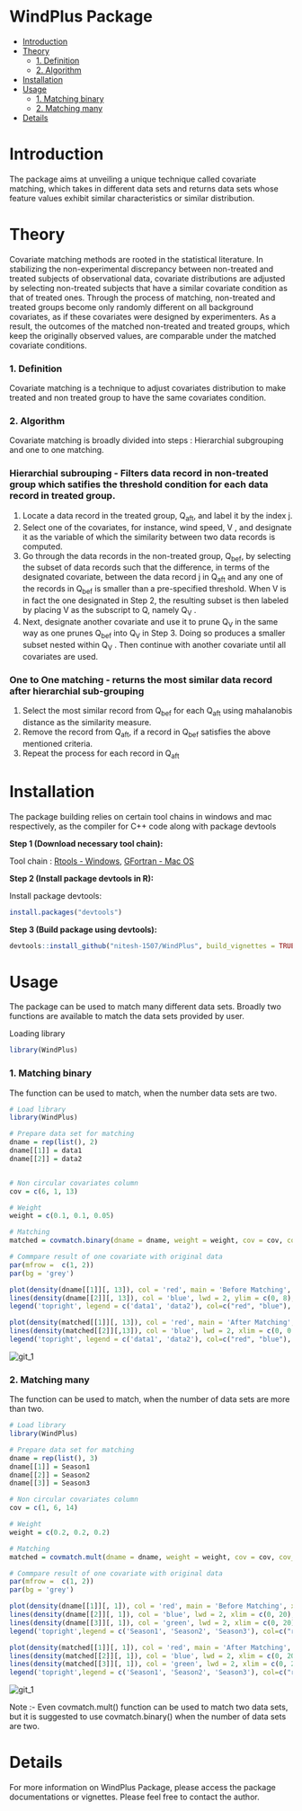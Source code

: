 # **WindPlus Package**

- [Introduction](#introduction)
- [Theory](#theory)
    - [1. Definition](#definition)
    - [2. Algorithm](#algorithm)
- [Installation](#installation)
- [Usage](#usage)
    - [1. Matching binary](#matching-binary)
    - [2. Matching many](#matching-many)
- [Details](#details)

# Introduction
The package aims at unveiling a unique technique called covariate matching, which takes in different data sets and returns data sets whose feature values exhibit similar characteristics or similar distribution.

#  Theory
Covariate matching methods are rooted in the statistical literature. In
stabilizing the non-experimental discrepancy between non-treated and treated subjects of observational data, covariate distributions are adjusted by selecting non-treated subjects that have a similar covariate condition as that of treated ones. Through the process of matching, non-treated and treated groups become only randomly different on all background covariates, as if these covariates were designed by experimenters. As a result, the outcomes of the matched non-treated and treated groups, which keep the originally observed values, are comparable under the matched covariate conditions.

### 1. Definition
Covariate matching is a technique to adjust covariates distribution to make treated and non treated group to have the same covariates condition.

### 2. Algorithm
Covariate matching is broadly divided into steps : Hierarchial subgrouping and one to one matching.
### Hierarchial subrouping - Filters data record in non-treated group which satifies the threshold condition for each data record in treated group.
1. Locate a data record in the treated group, Q<sub>aft</sub>, and label it by the index
j.
2. Select one of the covariates, for instance, wind speed, V , and designate
it as the variable of which the similarity between two data records is
computed.
3. Go through the data records in the non-treated group, Q<sub>bef</sub>, by selecting
the subset of data records such that the difference, in terms of the
designated covariate, between the data record j in Q<sub>aft</sub> and any one of
the records in Q<sub>bef</sub> is smaller than a pre-specified threshold. When
V is in fact the one designated in Step 2, the resulting subset is then
labeled by placing V as the subscript to Q, namely Q<sub>V</sub> .
4. Next, designate another covariate and use it to prune Q<sub>V</sub> in the same
way as one prunes Q<sub>bef</sub> into Q<sub>V</sub> in Step 3. Doing so produces a smaller
subset nested within Q<sub>V</sub> . Then continue with another covariate until all
covariates are used.

### One to One matching - returns the most similar data record after hierarchial sub-grouping
1. Select the most similar record from Q<sub>bef</sub> for each Q<sub>aft</sub> using mahalanobis distance as the similarity measure.
2. Remove the record from Q<sub>aft</sub>, if a record in Q<sub>bef</sub> satisfies the above mentioned criteria. 
3. Repeat the process for each record in Q<sub>aft</sub>

# Installation
The package building relies on certain tool chains in windows and mac respectively, as the compiler for C++ code along with package devtools

**Step 1 (Download necessary tool chain):**

Tool chain : [Rtools - Windows](https://cran.r-project.org/bin/windows/Rtools/), [GFortran - Mac OS](https://gcc.gnu.org/wiki/GFortranBinariesMacOS)

**Step 2 (Install package devtools in R):**

Install package devtools:
```R
install.packages("devtools")
```

**Step 3 (Build package using devtools):**

```R
devtools::install_github("nitesh-1507/WindPlus", build_vignettes = TRUE)
```
# Usage 
The package can be used to match many different data sets. Broadly two functions are available to match the data sets provided by user.

Loading library

```R
library(WindPlus)
```
### 1. Matching binary
The function can be used to match, when the number data sets are two.

```R
# Load library
library(WindPlus)

# Prepare data set for matching
dname = rep(list(), 2)
dname[[1]] = data1
dname[[2]] = data2


# Non circular covariates column
cov = c(6, 1, 13)

# Weight 
weight = c(0.1, 0.1, 0.05)

# Matching
matched = covmatch.binary(dname = dname, weight = weight, cov = cov, cov_circ = NULL)

# Commpare result of one covariate with original data
par(mfrow =  c(1, 2))
par(bg = 'grey')

plot(density(dname[[1]][, 13]), col = 'red', main = 'Before Matching', xlab = 'Turbulence Intensity', lwd = 2, xlim = c(0, 0.8), ylim = c(0, 8))
lines(density(dname[[2]][, 13]), col = 'blue', lwd = 2, ylim = c(0, 8), xlim = c(0, 0.8), ylim = c(0, 8))
legend('topright', legend = c('data1', 'data2'), col=c("red", "blue"), lty=1, lwd = 2)

plot(density(matched[[1]][, 13]), col = 'red', main = 'After Matching', xlab = 'Turbulence Intensity', lwd = 2, xlim = c(0, 0.8), ylim = c(0, 8))
lines(density(matched[[2]][,13]), col = 'blue', lwd = 2, xlim = c(0, 0.8), ylim = c(0, 8))
legend('topright', legend = c('data1', 'data2'), col=c("red", "blue"), lty=1, lwd = 2)

```
![git_1](https://user-images.githubusercontent.com/49033958/69440659-d86dd000-0d0e-11ea-9d73-da840f432167.jpeg)

### 2. Matching many
The function can be used to match, when the number of data sets are more than two.

```R
# Load library
library(WindPlus)

# Prepare data set for matching
dname = rep(list(), 3)
dname[[1]] = Season1
dname[[2]] = Season2
dname[[3]] = Season3

# Non circular covariates column
cov = c(1, 6, 14)

# Weight 
weight = c(0.2, 0.2, 0.2)

# Matching
matched = covmatch.mult(dname = dname, weight = weight, cov = cov, cov_circ = NULL)

# Commpare result of one covariate with original data
par(mfrow =  c(1, 2))
par(bg = 'grey')

plot(density(dname[[1]][, 1]), col = 'red', main = 'Before Matching', xlab = 'Wind Speed (m/s)', lwd = 2, xlim = c(0, 20), ylim = c(0, 0.18))
lines(density(dname[[2]][, 1]), col = 'blue', lwd = 2, xlim = c(0, 20), ylim = c(0, 0.18))
lines(density(dname[[3]][, 1]), col = 'green', lwd = 2, xlim = c(0, 20), ylim = c(0, 0.18))
legend('topright',legend = c('Season1', 'Season2', 'Season3'), col=c("red", "blue", "green"), lty=1, lwd = 2)

plot(density(matched[[1]][, 1]), col = 'red', main = 'After Matching', xlab = 'Wind Speed (m/s)', lwd = 2, xlim = c(0, 20), ylim = c(0, 0.18))
lines(density(matched[[2]][, 1]), col = 'blue', lwd = 2, xlim = c(0, 20), ylim = c(0, 0.18))
lines(density(matched[[3]][, 1]), col = 'green', lwd = 2, xlim = c(0, 20), ylim = c(0, 0.18))
legend('topright',legend = c('Season1', 'Season2', 'Season3'), col=c("red", "blue", "green"), lty=1, lwd = 2)
```
![git_1](https://user-images.githubusercontent.com/49033958/69439975-942e0000-0d0d-11ea-927a-2f2aa2666185.jpeg)

Note :- Even covmatch.mult() function can be used to match two data sets, but it is suggested to use covmatch.binary() when the number of data sets are two.

# Details
For more information on WindPlus Package, please access the package documentations or vignettes. Please feel free to contact the author.



